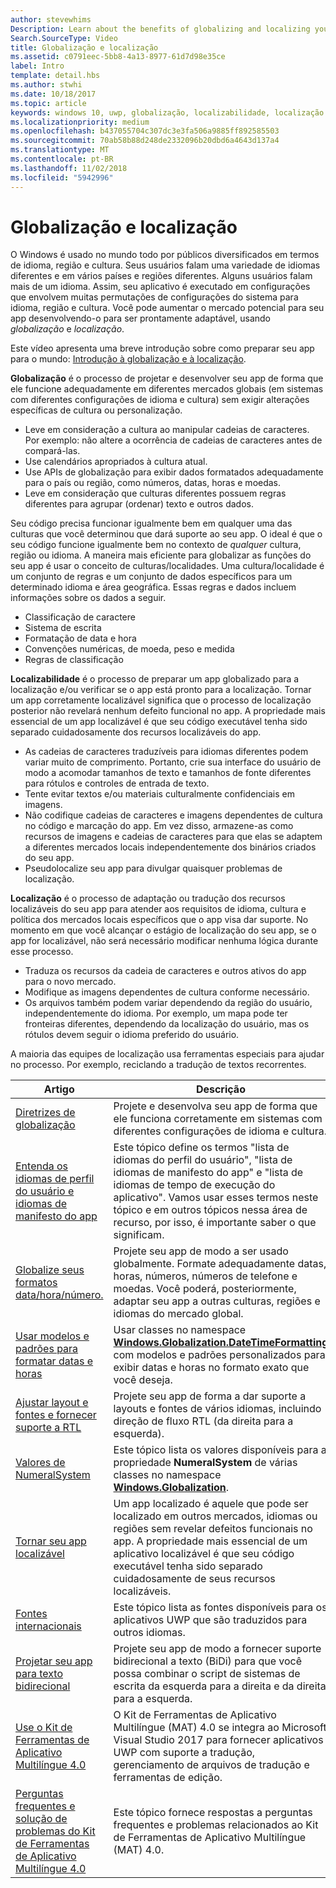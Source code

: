 ```yaml
---
author: stevewhims
Description: Learn about the benefits of globalizing and localizing your app, and exactly what these terms mean.
Search.SourceType: Video
title: Globalização e localização
ms.assetid: c0791eec-5bb8-4a13-8977-61d7d98e35ce
label: Intro
template: detail.hbs
ms.author: stwhi
ms.date: 10/18/2017
ms.topic: article
keywords: windows 10, uwp, globalização, localizabilidade, localização
ms.localizationpriority: medium
ms.openlocfilehash: b437055704c307dc3e3fa506a9885ff892585503
ms.sourcegitcommit: 70ab58b88d248de2332096b20dbd6a4643d137a4
ms.translationtype: MT
ms.contentlocale: pt-BR
ms.lasthandoff: 11/02/2018
ms.locfileid: "5942996"
---
```

# <a name="globalization-and-localization"></a>Globalização e localização

O Windows é usado no mundo todo por públicos diversificados em termos de idioma, região e cultura. Seus usuários falam uma variedade de idiomas diferentes e em vários países e regiões diferentes. Alguns usuários falam mais de um idioma. Assim, seu aplicativo é executado em configurações que envolvem muitas permutações de configurações do sistema para idioma, região e cultura. Você pode aumentar o mercado potencial para seu app desenvolvendo-o para ser prontamente adaptável, usando *globalização* e *localização*.

Este vídeo apresenta uma breve introdução sobre como preparar seu app para o mundo: [Introdução à globalização e à localização](https://channel9.msdn.com/Blogs/One-Dev-Minute/Introduction-to-globalization-and-localization).

**Globalização** é o processo de projetar e desenvolver seu app de forma que ele funcione adequadamente em diferentes mercados globais (em sistemas com diferentes configurações de idioma e cultura) sem exigir alterações específicas de cultura ou personalização.

- Leve em consideração a cultura ao manipular cadeias de caracteres. Por exemplo: não altere a ocorrência de cadeias de caracteres antes de compará-las.
- Use calendários apropriados à cultura atual.
- Use APIs de globalização para exibir dados formatados adequadamente para o país ou região, como números, datas, horas e moedas.
- Leve em consideração que culturas diferentes possuem regras diferentes para agrupar (ordenar) texto e outros dados.

Seu código precisa funcionar igualmente bem em qualquer uma das culturas que você determinou que dará suporte ao seu app. O ideal é que o seu código funcione igualmente bem no contexto de *qualquer* cultura, região ou idioma. A maneira mais eficiente para globalizar as funções do seu app é usar o conceito de culturas/localidades. Uma cultura/localidade é um conjunto de regras e um conjunto de dados específicos para um determinado idioma e área geográfica. Essas regras e dados incluem informações sobre os dados a seguir.

- Classificação de caractere
- Sistema de escrita
- Formatação de data e hora
- Convenções numéricas, de moeda, peso e medida
- Regras de classificação

**Localizabilidade** é o processo de preparar um app globalizado para a localização e/ou verificar se o app está pronto para a localização. Tornar um app corretamente localizável significa que o processo de localização posterior não revelará nenhum defeito funcional no app. A propriedade mais essencial de um app localizável é que seu código executável tenha sido separado cuidadosamente dos recursos localizáveis do app.

- As cadeias de caracteres traduzíveis para idiomas diferentes podem variar muito de comprimento. Portanto, crie sua interface do usuário de modo a acomodar tamanhos de texto e tamanhos de fonte diferentes para rótulos e controles de entrada de texto.
- Tente evitar textos e/ou materiais culturalmente confidenciais em imagens.
- Não codifique cadeias de caracteres e imagens dependentes de cultura no código e marcação do app. Em vez disso, armazene-as como recursos de imagens e cadeias de caracteres para que elas se adaptem a diferentes mercados locais independentemente dos binários criados do seu app.
- Pseudolocalize seu app para divulgar quaisquer problemas de localização.

**Localização** é o processo de adaptação ou tradução dos recursos localizáveis do seu app para atender aos requisitos de idioma, cultura e política dos mercados locais específicos que o app visa dar suporte. No momento em que você alcançar o estágio de localização do seu app, se o app for localizável, não será necessário modificar nenhuma lógica durante esse processo.

- Traduza os recursos da cadeia de caracteres e outros ativos do app para o novo mercado.
- Modifique as imagens dependentes de cultura conforme necessário.
- Os arquivos também podem variar dependendo da região do usuário, independentemente do idioma. Por exemplo, um mapa pode ter fronteiras diferentes, dependendo da localização do usuário, mas os rótulos devem seguir o idioma preferido do usuário.

A maioria das equipes de localização usa ferramentas especiais para ajudar no processo. Por exemplo, reciclando a tradução de textos recorrentes.

| Artigo | Descrição |
|---------|-------------|
| [Diretrizes de globalização](guidelines-and-checklist-for-globalizing-your-app.md) | Projete e desenvolva seu app de forma que ele funciona corretamente em sistemas com diferentes configurações de idioma e cultura. |
| [Entenda os idiomas de perfil do usuário e idiomas de manifesto do app](manage-language-and-region.md) | Este tópico define os termos "lista de idiomas do perfil do usuário", "lista de idiomas de manifesto do app" e "lista de idiomas de tempo de execução do aplicativo". Vamos usar esses termos neste tópico e em outros tópicos nessa área de recurso, por isso, é importante saber o que significam. |
| [Globalize seus formatos data/hora/número.](use-global-ready-formats.md) | Projete seu app de modo a ser usado globalmente. Formate adequadamente datas, horas, números, números de telefone e moedas. Você poderá, posteriormente, adaptar seu app a outras culturas, regiões e idiomas do mercado global. |
| [Usar modelos e padrões para formatar datas e horas](use-patterns-to-format-dates-and-times.md) | Usar classes no namespace [**Windows.Globalization.DateTimeFormatting**](/uwp/api/windows.globalization.datetimeformatting?branch=live) com modelos e padrões personalizados para exibir datas e horas no formato exato que você deseja. |
| [Ajustar layout e fontes e fornecer suporte a RTL](adjust-layout-and-fonts--and-support-rtl.md) | Projete seu app de forma a dar suporte a layouts e fontes de vários idiomas, incluindo direção de fluxo RTL (da direita para a esquerda). |
| [Valores de NumeralSystem](glob-numeralsystem-values.md) | Este tópico lista os valores disponíveis para a propriedade **NumeralSystem** de várias classes no namespace [**Windows.Globalization**](/uwp/api/windows.globalization?branch=live). |
| [Tornar seu app localizável](prepare-your-app-for-localization.md) | Um app localizado é aquele que pode ser localizado em outros mercados, idiomas ou regiões sem revelar defeitos funcionais no app. A propriedade mais essencial de um aplicativo localizável é que seu código executável tenha sido separado cuidadosamente de seus recursos localizáveis. |
| [Fontes internacionais](loc-international-fonts.md) | Este tópico lista as fontes disponíveis para os aplicativos UWP que são traduzidos para outros idiomas. |
| [Projetar seu app para texto bidirecional](design-for-bidi-text.md) | Projete seu app de modo a fornecer suporte bidirecional a texto (BiDi) para que você possa combinar o script de sistemas de escrita da esquerda para a direita e da direita para a esquerda. |
| [Use o Kit de Ferramentas de Aplicativo Multilíngue 4.0](use-mat.md) | O Kit de Ferramentas de Aplicativo Multilíngue (MAT) 4.0 se integra ao Microsoft Visual Studio 2017 para fornecer aplicativos UWP com suporte a tradução, gerenciamento de arquivos de tradução e ferramentas de edição. |
| [Perguntas frequentes e solução de problemas do Kit de Ferramentas de Aplicativo Multilíngue 4.0](mat-faq-troubleshooting.md) | Este tópico fornece respostas a perguntas frequentes e problemas relacionados ao Kit de Ferramentas de Aplicativo Multilíngue (MAT) 4.0. |

